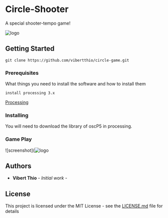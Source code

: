 # Circle-Shooter

A special shooter-tempo game!

![logo](https://github.com/vibertthio/circle-game/logo.png)


## Getting Started

```
git clone https://github.com/vibertthio/circle-game.git
```

### Prerequisites

What things you need to install the software and how to install them

```
install processing 3.x
```

[Processing](https://processing.org/)

### Installing

You will need to download the library of oscP5 in processing.


### Game Play
![screenshot](![logo](https://github.com/vibertthio/circle-game/screenshot.png)


## Authors

* **Vibert Thio** - *Initial work* -

## License

This project is licensed under the MIT License - see the [LICENSE.md](LICENSE.md) file for details
